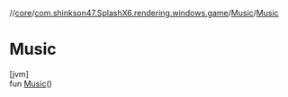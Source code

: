//[core](../../../index.md)/[com.shinkson47.SplashX6.rendering.windows.game](../index.md)/[Music](index.md)/[Music](-music.md)

# Music

[jvm]\
fun [Music](-music.md)()

